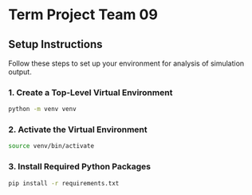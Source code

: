 # Term Project Team 09

## Setup Instructions

Follow these steps to set up your environment for analysis of simulation output.

### 1. Create a Top-Level Virtual Environment

```bash
python -m venv venv
```

### 2. Activate the Virtual Environment

```bash
source venv/bin/activate
```

### 3. Install Required Python Packages

```bash
pip install -r requirements.txt
```
